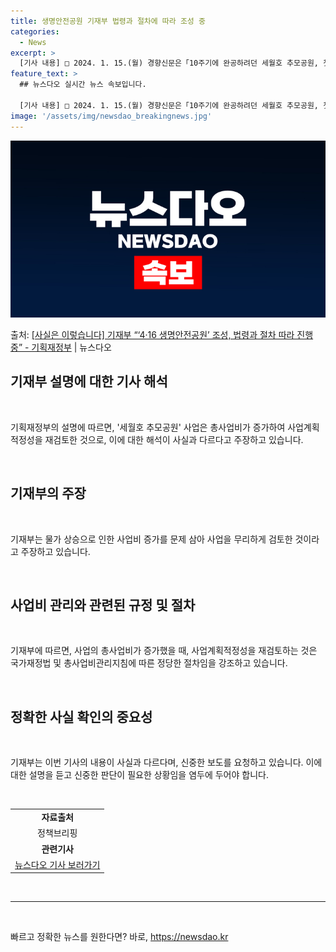```yaml
---
title: 생명안전공원 기재부 법령과 절차에 따라 조성 중
categories:
  - News
excerpt: >
  [기사 내용] □ 2024. 1. 15.(월) 경향신문은「10주기에 완공하려던 세월호 추모공원, 첫 삽도 못…
feature_text: >
  ## 뉴스다오 실시간 뉴스 속보입니다.

  [기사 내용] □ 2024. 1. 15.(월) 경향신문은「10주기에 완공하려던 세월호 추모공원, 첫 삽도 못…
image: '/assets/img/newsdao_breakingnews.jpg'
---
```


![뉴스다오 속보](/assets/img/newsdao_breakingnews.jpg)

<p>출처: <a href="https://newsdao.kr/2996" rel="dofollow">[사실은 이렇습니다] 기재부 “‘4·16 생명안전공원’ 조성, 법령과 절차 따라 진행 중” - 기획재정부</a> | 뉴스다오</p>

<h2 data-ke-size="size26">기재부 설명에 대한 기사 해석</h2>
<p data-ke-size="size16">&nbsp;</p>
기획재정부의 설명에 따르면, '세월호 추모공원' 사업은 총사업비가 증가하여 사업계획적정성을 재검토한 것으로, 이에 대한 해석이 사실과 다르다고 주장하고 있습니다. 
<p data-ke-size="size16">&nbsp;</p>

<h2 data-ke-size="size26">기재부의 주장</h2>
<p data-ke-size="size16">&nbsp;</p>
기재부는 물가 상승으로 인한 사업비 증가를 문제 삼아 사업을 무리하게 검토한 것이라고 주장하고 있습니다.
<p data-ke-size="size16">&nbsp;</p>

<h2 data-ke-size="size26">사업비 관리와 관련된 규정 및 절차</h2>
<p data-ke-size="size16">&nbsp;</p>
기재부에 따르면, 사업의 총사업비가 증가했을 때, 사업계획적정성을 재검토하는 것은 국가재정법 및 총사업비관리지침에 따른 정당한 절차임을 강조하고 있습니다. 
<p data-ke-size="size16">&nbsp;</p>

<h2 data-ke-size="size26">정확한 사실 확인의 중요성</h2>
<p data-ke-size="size16">&nbsp;</p>
기재부는 이번 기사의 내용이 사실과 다르다며, 신중한 보도를 요청하고 있습니다. 이에 대한 설명을 듣고 신중한 판단이 필요한 상황임을 염두에 두어야 합니다.
<p data-ke-size="size16">&nbsp;</p>

<table>
	<tr>
		<td style="text-align: center; height: 17px;"><b>자료출처</b></td>
	</tr>
	<tr>
		<td style="text-align: center; height: 17px;">정책브리핑 </td>
	</tr>
	<tr>
		<td style="text-align: center; height: 17px;"><b>관련기사</b></td>
	</tr>
	<tr>
		<td style="text-align: center; height: 17px;"><a href="https://newsdao.kr/2996">뉴스다오 기사 보러가기</a></td>
	</tr>
</table>
<p data-ke-size="size16">&nbsp;</p>
<hr>
<p data-ke-size="size16">&nbsp;</p> 

빠르고 정확한 뉴스를 원한다면? 바로, <a href="https://newsdao.kr" rel="dofollow">https://newsdao.kr</a>


    
